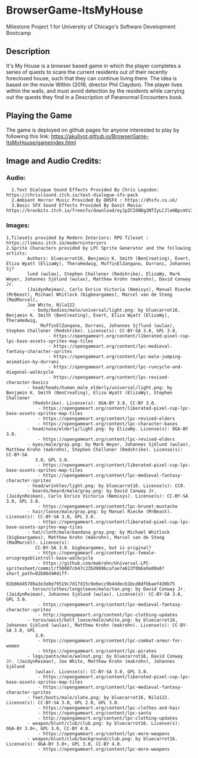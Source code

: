 # BrowserGame-ItsMyHouse
Milestone Project 1 for University of Chicago's Software Development Bootcamp

## Description
It's My House is a browser based game in which the player completes a series of quests to scare the current residents out of their recently foreclosed house, such that they can continue living there.  The idea is based on the movie Within (2016, director Phil Claydon). The player lives within the walls, and must avoid detection by the residents while carrying out the quests they find in a Description of Paranormal Encounters book.


 ## Playing the Game
 The game is deployed on github pages for anyone interested to play by following this link: https://akullyot.github.io/BrowserGame-ItsMyHouse/gameindex.html








## Image and Audio Credits:
  ### Audio:
      1.Text Dialogue Sound Effects Provided By Chris Logsdon: https://chrislsound.itch.io/text-dialogue-sfx-pack 
      2.Ambient Horror Music Provided By DHSFX : https://dhsfx.co.uk/
      3.Basic SFX Sound Effects Provided By Davit Masia: https://kronbits.itch.io/freesfx/download/eyJpZCI6NDg2NTIyLCJleHBpcmVzIjoxNjkyMDE2MjQ2fQ%3d%3d.OYaaaIoJmUkheaDFsSjxOpxuSv4%3d

  ### Images:
    1.Tilesets provided by Modern Interiors: RPG Tileset : https://limezu.itch.io/moderninteriors
    2.Sprite Characters provided by LPC Sprite Generator and the following artists:
            Authors: bluecarrot16, Benjamin K. Smith (BenCreating), Evert, Eliza Wyatt (ElizaWy), TheraHedwig, MuffinElZangano, Durrani, Johannes Sj?    
            lund (wulax), Stephen Challener (Redshrike), ElizaWy, Mark Weyer, Johannes Sjölund (wulax), Matthew Krohn (makrohn), David Conway Jr. 
            (JaidynReiman), Carlo Enrico Victoria (Nemisys), Manuel Riecke (MrBeast), Michael Whitlock (bigbeargames), Marcel van de Steeg (MadMarcel), 
            Joe White, Nila122
              - body/bodies/male/universal/light.png: by bluecarrot16, Benjamin K. Smith (BenCreating), Evert, Eliza Wyatt (ElizaWy), TheraHedwig, 
                 MuffinElZangano, Durrani, Johannes Sj?lund (wulax), Stephen Challener (Redshrike). License(s): CC-BY-SA 3.0, GPL 3.0. 
                    - https://opengameart.org/content/liberated-pixel-cup-lpc-base-assets-sprites-map-tiles
                    - https://opengameart.org/content/lpc-medieval-fantasy-character-sprites
                    - https://opengameart.org/content/lpc-male-jumping-animation-by-durrani
                    - https://opengameart.org/content/lpc-runcycle-and-diagonal-walkcycle
                    - https://opengameart.org/content/lpc-revised-character-basics
            - head/heads/human_male_elderly/universal/light.png: by Benjamin K. Smith (BenCreating), Eliza Wyatt (ElizaWy), Stephen Challener     
              (Redshrike). License(s): OGA-BY 3.0, CC-BY 3.0. 
                - https://opengameart.org/content/liberated-pixel-cup-lpc-base-assets-sprites-map-tiles
                - https://opengameart.org/content/lpc-revised-elders
                - https://opengameart.org/content/lpc-character-bases
            - head/nose/elderly/light.png: by ElizaWy. License(s): OGA-BY 3.0. 
                - https://opengameart.org/content/lpc-revised-elders
            - eyes/male/gray.png: by Mark Weyer, Johannes Sjölund (wulax), Matthew Krohn (makrohn), Stephen Challener (Redshrike). License(s): CC-BY-SA 
               3.0, GPL 3.0. 
                - https://opengameart.org/content/liberated-pixel-cup-lpc-base-assets-sprites-map-tiles
                - https://opengameart.org/content/lpc-medieval-fantasy-character-sprites
            - head/wrinkles/light.png: by bluecarrot16. License(s): CC0. 
            - beards/beard/male/gray.png: by David Conway Jr. (JaidynReiman), Carlo Enrico Victoria (Nemisys). License(s): CC-BY-SA 3.0, GPL 3.0. 
                - https://opengameart.org/content/lpc-brunet-mustache
            - hair/loose/male/gray.png: by Manuel Riecke (MrBeast). License(s): CC-BY-SA 3.0, GPL 3.0. 
                - https://opengameart.org/content/liberated-pixel-cup-lpc-base-assets-sprites-map-tiles
            - hat/cloth/male/bandana_gray.png: by Michael Whitlock (bigbeargames), Matthew Krohn (makrohn), Marcel van de Steeg (MadMarcel). License(s): 
               CC-BY-SA 3.0. bigbeargames, but is original?
                - https://opengameart.org/content/lpc-female-orcogregoblintroll-base-walkcycle
                - https://github.com/makrohn/Universal-LPC-spritesheet/commit/f50007cb47c235d8896cafae7a613f0b6a9a09a8?short_path=02b86d4#diff- 
                   02b86d45789a3e3e8e79519c7d17d15c9e6ecc9b4ddecb1bcd8dfbbaef430b75
            - torso/clothes/longsleeve/male/tan.png: by David Conway Jr. (JaidynReiman), Johannes Sjölund (wulax). License(s): CC-BY-SA 3.0, GPL 3.0. 
                - https://opengameart.org/content/lpc-medieval-fantasy-character-sprites
                - http://opengameart.org/content/lpc-clothing-updates
            - torso/waist/belt_loose/male/white.png: by bluecarrot16, Johannes Sjölund (wulax), Matthew Krohn (makrohn). License(s): CC-BY-SA 3.0, GPL 
               3.0. 
                - https://opengameart.org/content/lpc-combat-armor-for-women
                - https://opengameart.org/content/lpc-pirates
            - legs/pants/male/walnut.png: by bluecarrot16, David Conway Jr. (JaidynReiman), Joe White, Matthew Krohn (makrohn), Johannes Sjölund 
               (wulax). License(s): CC-BY-SA 3.0, GPL 3.0. 
                - https://opengameart.org/content/liberated-pixel-cup-lpc-base-assets-sprites-map-tiles
                - https://opengameart.org/content/lpc-medieval-fantasy-character-sprites
            - feet/boots/male/slate.png: by bluecarrot16, Nila122. License(s): CC-BY-SA 3.0, GPL 2.0, GPL 3.0. 
                - https://opengameart.org/content/lpc-clothes-and-hair
                - https://opengameart.org/content/lpc-santa
                - http://opengameart.org/content/lpc-clothing-updates
            - weapon/blunt/club/club.png: by bluecarrot16. License(s): OGA-BY 3.0+, GPL 3.0, CC-BY 4.0. 
                - https://opengameart.org/content/lpc-more-weapons
            - weapon/blunt/club/background/club.png: by bluecarrot16. License(s): OGA-BY 3.0+, GPL 3.0, CC-BY 4.0. 
                - https://opengameart.org/content/lpc-more-weapons
      
